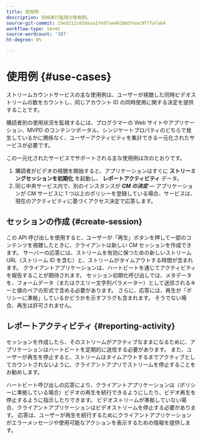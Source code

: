 ```yaml
---
title: 使用例
description: 同時実行監視の使用例。
source-git-commit: 19ed211c65deaa1fe97ae462065feac9f77afa64
workflow-type: tm+mt
source-wordcount: '387'
ht-degree: 0%

---
```



# 使用例 {#use-cases}

ストリームカウントサービスの主な使用例は、ユーザーが視聴した同時ビデオストリームの数をカウントし、同じアカウント ID の同時使用に関する決定を提供することです。

購読者別の使用状況を監視するには、プログラマーの Web サイトやアプリケーション、MVPD のコンテンツポータル、シンジケートプロパティのどちらで発生しているかに関係なく、ユーザーアクティビティを集計できる一元化されたサービスが必要です。

この一元化されたサービスでサポートされる主な使用例は次のとおりです。

1. 購読者がビデオの視聴を開始すると、アプリケーションはすぐに **ストリーミングセッションを初期化** を起動し、 **レポートアクティビティ** データ。
1. 同じ中央サービス内で、別のインスタンスが ***CM の決定***  — アプリケーションが CM サービスに 1 つ以上のポリシーを登録している場合、サービスは、現在のアクティビティに基づくアクセス決定で応答します。


## セッションの作成 {#create-session}

この API 呼び出しを使用すると、ユーザーが「再生」ボタンを押して一部のコンテンツを視聴したときに、クライアントは新しい CM セッションを作成できます。 サーバーの応答には、ストリームを有効に保つための新しいストリーム URL（ストリーム ID を含む）と、ストリームがタイムアウトする時間が含まれます。 クライアントアプリケーションは、ハートビートを通じてアクティビティを報告することが期待されます。 セッション初期化呼び出しでは、メタデータを、フォームデータ（またはクエリー文字列パラメーター）として送信されるキーと値のペアの形式で含める必要があります。 さらに、応答には、再生が「ポリシーに準拠」しているかどうかを示すフラグも含まれます。 そうでない場合、再生は許可されません。

## レポートアクティビティ {#reporting-activity}

セッションを作成したら、そのストリームがアクティブなままになるために、アプリケーションはハートビートを定期的に送信する必要があります。 また、ユーザーが再生を停止すると、ストリームはタイムアウトするまでアクティブとしてカウントされないように、クライアントアプリでストリームを停止することをお勧めします。

ハートビート呼び出しの応答により、クライアントアプリケーションは（ポリシーに準拠している場合）ビデオの再生を続行できるようにしたり、ビデオ再生を停止するように指示したりできます。 ビデオストリームが準拠していない場合、クライアントアプリケーションはビデオストリームを停止する必要があります。 応答は、ユーザーが再生を続行するためにクライアントアプリケーションがエラーメッセージや使用可能なアクションを表示するための情報を提供します。
